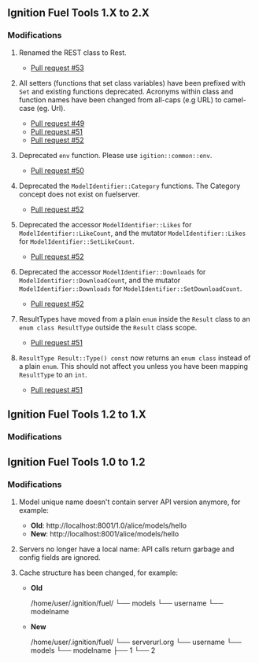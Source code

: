 ## Ignition Fuel Tools 1.X to 2.X

### Modifications

1. Renamed the REST class to Rest. 
    * [Pull request #53](https://bitbucket.org/ignitionrobotics/ign-fuel-tools/pull-request/53)

1. All setters (functions that set class variables) have been prefixed
   with `Set` and existing functions deprecated. Acronyms within class and
   function names have been changed from all-caps (e.g URL) to camel-case
   (eg. Url).
    * [Pull request #49](https://bitbucket.org/ignitionrobotics/ign-fuel-tools/pull-request/49)
    * [Pull request #51](https://bitbucket.org/ignitionrobotics/ign-fuel-tools/pull-request/51)
    * [Pull request #52](https://bitbucket.org/ignitionrobotics/ign-fuel-tools/pull-request/52)

1. Deprecated `env` function. Please use `igition::common::env`.
    * [Pull request #50](https://bitbucket.org/ignitionrobotics/ign-fuel-tools/pull-request/50)

1. Deprecated the `ModelIdentifier::Category` functions. The Category concept does not exist on fuelserver.
    * [Pull request #52](https://bitbucket.org/ignitionrobotics/ign-fuel-tools/pull-request/52)
 
1. Deprecated the accessor `ModelIdentifier::Likes` for `ModelIdentifier::LikeCount`, and the mutator `ModelIdentifier::Likes` for `ModelIdentifier::SetLikeCount`.
    * [Pull request #52](https://bitbucket.org/ignitionrobotics/ign-fuel-tools/pull-request/52)

1. Deprecated the accessor `ModelIdentifier::Downloads` for `ModelIdentifier::DownloadCount`, and the mutator `ModelIdentifier::Downloads` for `ModelIdentifier::SetDownloadCount`.
    * [Pull request #52](https://bitbucket.org/ignitionrobotics/ign-fuel-tools/pull-request/52)


1. ResultTypes have moved from a plain `enum` inside the `Result` class to
   an `enum class ResultType` outside the `Result` class scope. 
    * [Pull request #51](https://bitbucket.org/ignitionrobotics/ign-fuel-tools/pull-requests/51/update-result-style/diff#chg-include/ignition/fuel_tools/Result.hh)

1. `ResultType Result::Type() const` now returns an `enum class`
   instead of a plain `enum`. This should not affect you unless you have
   been mapping `ResultType` to an `int`.
    * [Pull request #51](https://bitbucket.org/ignitionrobotics/ign-fuel-tools/pull-requests/51/update-result-style/diff#chg-include/ignition/fuel_tools/Result.hh)

## Ignition Fuel Tools 1.2 to 1.X

### Modifications



## Ignition Fuel Tools 1.0 to 1.2

### Modifications

1. Model unique name doesn't contain server API version anymore, for example:
    * **Old**: http://localhost:8001/1.0/alice/models/hello
    * **New**: http://localhost:8001/alice/models/hello

1. Servers no longer have a local name: API calls return garbage and config fields are ignored.

1. Cache structure has been changed, for example:

    * **Old**

        /home/user/.ignition/fuel/
        └── models
            └── username
                └── modelname

    * **New**

        /home/user/.ignition/fuel/
        └── serverurl.org
            └── username
                 └── models
                       └── modelname
                             ├── 1
                             └── 2

